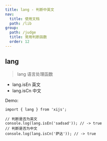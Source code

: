 ```yaml
---
title: lang - 判断中英文
nav:
  title: 使用文档
  path: /lib
group:
  path: /judge
  title: 常用判断函数
  order: 12
---
```


## lang

> lang 语言处理函数

- lang.isEn 英文
- lang.isCn 中文

Demo:

```tsx | pure
import { lang } from 'xijs';

// 判断是否为英文
console.log(lang.isEn('sadsad')); // -> true
// 判断是否为中文
console.log(lang.isCn('萨达')); // -> true
```
